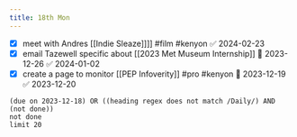 ```yaml
---
title: 18th Mon
---
```

- [x] meet with Andres [[Indie Sleaze]]]]  #film #kenyon ✅ 2024-02-23
- [x] email Tazewell specific about [[2023 Met Museum Internship]]  📅 2023-12-26 ✅ 2024-01-02
- [x] create a page to monitor [[PEP Infoverity]] #pro #kenyon 📅 2023-12-19 ✅ 2023-12-20
```tasks
(due on 2023-12-18) OR ((heading regex does not match /Daily/) AND (not done))
not done
limit 20
```
